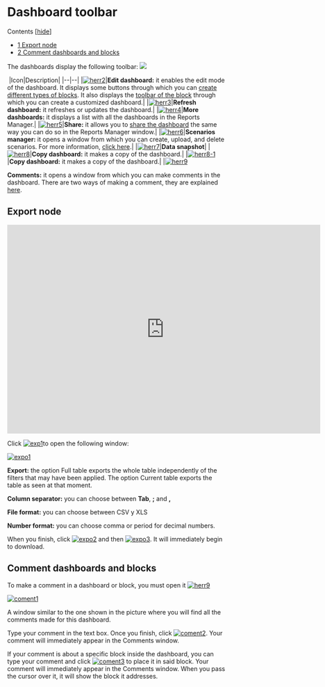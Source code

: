 
# Dashboard toolbar
Contents  [[hide](http://www.cubeplat.com:8081/wiki/en/knowledge-base/dashboard-toolbar-2/#)]

-   [1  Export node](http://www.cubeplat.com:8081/wiki/en/knowledge-base/dashboard-toolbar-2/#Export_node)
-   [2  Comment dashboards and blocks](http://www.cubeplat.com:8081/wiki/en/knowledge-base/dashboard-toolbar-2/#Comment_dashboards_and_blocks)

The dashboards display the following toolbar:
[![](http://www.cubeplat.com:8081/wiki/wp-content/uploads/2016/08/herr1.png)](http://www.cubeplat.com:8081/wiki/wp-content/uploads/2016/08/herr1.png)

‍‍
|Icon|Description|
|--|--|
|[![herr2](http://www.cubeplat.com:8081/wiki/wp-content/uploads/2016/03/herr2.png)](http://www.cubeplat.com:8081/wiki/wp-content/uploads/2016/03/herr2.png)|**Edit dashboard:** it enables the edit mode of the dashboard. It displays some buttons through which you can  [create different types of blocks](http://www.cubeplat.com:8081/wiki/en/knowledge-base/create-blocks/). It also displays the  [toolbar of the block](http://www.cubeplat.com:8081/wiki/en/knowledge-base/blocks-toolbar/)  through which you can create a customized dashboard.|
|[![herr3](http://www.cubeplat.com:8081/wiki/wp-content/uploads/2016/03/herr3.png)](http://www.cubeplat.com:8081/wiki/wp-content/uploads/2016/03/herr3.png)|**Refresh dashboard:** it refreshes or updates the dashboard.|
|[![herr4](http://www.cubeplat.com:8081/wiki/wp-content/uploads/2016/03/herr4.png)](http://www.cubeplat.com:8081/wiki/wp-content/uploads/2016/03/herr4.png)|**More dashboards:** it displays a list with all the dashboards in the Reports Manager.|
|[![herr5](http://www.cubeplat.com:8081/wiki/wp-content/uploads/2016/03/herr5.png)](http://www.cubeplat.com:8081/wiki/wp-content/uploads/2016/03/herr5.png)|**Share:**  it allows you to  [share the dashboard](http://www.cubeplat.com:8081/wiki/en/knowledge-base/reports-manager-2/#Share_dashboard_or_report)  the same way you can do so in the Reports Manager window.|
|[![herr6](http://www.cubeplat.com:8081/wiki/wp-content/uploads/2016/03/herr6.png)](http://www.cubeplat.com:8081/wiki/wp-content/uploads/2016/03/herr6.png)|**Scenarios manager:** it opens a window from which you can create, upload, and delete scenarios. For more information,  [click here](http://www.cubeplat.com:8081/wiki/en/knowledge-base/scenario-manager-2/).|
|[![herr7](http://www.cubeplat.com:8081/wiki/wp-content/uploads/2016/03/herr7.png)](http://www.cubeplat.com:8081/wiki/wp-content/uploads/2016/03/herr7.png)|**Data snapshot**|
|[![herr8](http://www.cubeplat.com:8081/wiki/wp-content/uploads/2016/03/herr8.png)](http://www.cubeplat.com:8081/wiki/wp-content/uploads/2016/03/herr8.png)|**Copy dashboard:** it makes a copy of the dashboard.|
|[![herr8-1](http://www.cubeplat.com:8081/wiki/wp-content/uploads/2016/08/herr8-1-e1472584135603.png)](http://www.cubeplat.com:8081/wiki/wp-content/uploads/2016/08/herr8-1-e1472584135603.png)|**Copy dashboard:** it makes a copy of the dashboard.|
|[![herr9](http://www.cubeplat.com:8081/wiki/wp-content/uploads/2016/03/herr9.png)](http://www.cubeplat.com:8081/wiki/wp-content/uploads/2016/03/herr9.png)

**Comments:** it opens a window from which you can make comments in the dashboard. There are two ways of making a comment, they are explained  [here](http://www.cubeplat.com:8081/wiki/en/knowledge-base/dashboard-toolbar-2/#Comment_dashboards_and_blocks).

## Export node

<iframe width="721" height="480" src="https://www.youtube.com/embed/FewRhJzi25A?list=PLhZdWvtJsasTSZeamYJ6TIs_ApZPD4ex-" frameborder="0" allow="autoplay; encrypted-media" allowfullscreen></iframe>

Click [![exp1](http://www.cubeplat.com:8081/wiki/wp-content/uploads/2016/07/exp1-e1468261874974.png)](http://www.cubeplat.com:8081/wiki/wp-content/uploads/2016/07/exp1.png)to open the following window:

[![expo1](http://www.cubeplat.com:8081/wiki/wp-content/uploads/2016/07/expo1-e1468262579254.png)](http://www.cubeplat.com:8081/wiki/wp-content/uploads/2016/07/expo1.png)

**Export:** the option Full table exports the whole table independently of the filters that may have been applied. The option Current table exports the table as seen at that moment.

**Column separator:** you can choose between **Tab**, **;** and **,**

**File format:** you can choose between CSV y XLS

**Number format:** you can choose comma or period for decimal numbers.

When you finish, click  [![expo2](http://www.cubeplat.com:8081/wiki/wp-content/uploads/2016/07/expo2.png)](http://www.cubeplat.com:8081/wiki/wp-content/uploads/2016/07/expo2.png) and then  [![expo3](http://www.cubeplat.com:8081/wiki/wp-content/uploads/2016/07/expo3.png)](http://www.cubeplat.com:8081/wiki/wp-content/uploads/2016/07/expo3.png). It will immediately begin to download.

## Comment dashboards and blocks

To make a comment in a dashboard or block, you must open it  [![herr9](http://www.cubeplat.com:8081/wiki/wp-content/uploads/2016/03/herr9.png)](http://www.cubeplat.com:8081/wiki/wp-content/uploads/2016/03/herr9.png)

[![coment1](http://www.cubeplat.com:8081/wiki/wp-content/uploads/2016/04/coment1.png)](http://www.cubeplat.com:8081/wiki/wp-content/uploads/2016/04/coment1.png)

A window similar to the one shown in the picture where you will find all the comments made for this dashboard.

Type your comment in the text box. Once you finish, click  [![coment2](http://www.cubeplat.com:8081/wiki/wp-content/uploads/2016/04/coment2.png)](http://www.cubeplat.com:8081/wiki/wp-content/uploads/2016/04/coment2.png). Your comment will immediately appear in the Comments window.

If your comment is about a specific block inside the dashboard, you can type your comment and click  [![coment3](http://www.cubeplat.com:8081/wiki/wp-content/uploads/2016/04/coment3.png)](http://www.cubeplat.com:8081/wiki/wp-content/uploads/2016/04/coment3.png)  to place it in said block. Your comment will immediately appear in the Comments window. When you pass the cursor over it, it will show the block it addresses.
<!--stackedit_data:
eyJoaXN0b3J5IjpbLTE3NDExMzU2NTYsNjAwNjUxMzYzXX0=
-->